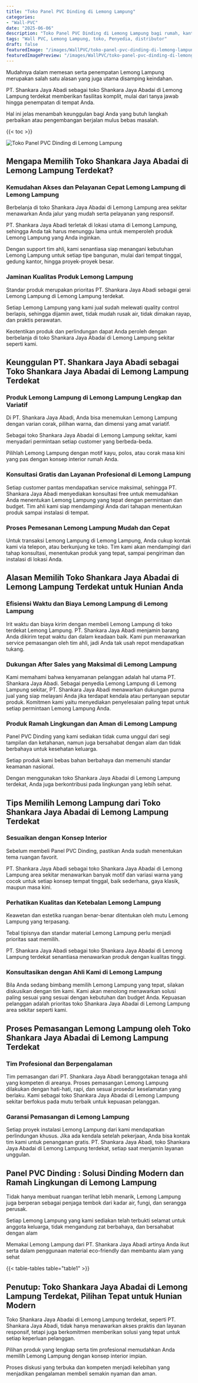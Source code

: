 ```yaml
---
title: "Toko Panel PVC Dinding di Lemong Lampung"
categories:
- "Wall-PVC"
date: "2025-06-06"
description: "Toko Panel PVC Dinding di Lemong Lampung bagi rumah, kantor, dan toko. Produk unggulan, variasi motif, variasi warna modern, dengan servis instalasi ditangani oleh tim ahli serta kepastian resmi!|Layanan distribusi Panel PVC Dinding di Lemong Lampung untuk keperluan hunian, office, atau ritel, beserta material unggulan dan penempatan oleh tenaga ahli profesional dan garansi resmi.|Solusi Panel PVC Dinding di Lemong Lampung yang terpercaya bagi hunian, office, serta ritel, bersama panel unggulan dan penempatan oleh tenaga ahli berpengalaman serta jaminan resmi.|Distribusi Panel PVC Dinding di Lemong Lampung untuk tempat tinggal, perkantoran, serta gerai, dengan material unggulan dan pemasangan oleh tenaga ahli profesional, disertai beserta garansi resmi.}"
tags: "Wall PVC, Lemong Lampung, toko, Penyedia, distributor"
draft: false
featuredImage: "/images/WallPVC/toko-panel-pvc-dinding-di-lemong-lampung.png"
featuredImagePreview: "/images/WallPVC/toko-panel-pvc-dinding-di-lemong-lampung.png"
---
```


Mudahnya dalam memesan serta penempatan Lemong Lampung merupakan salah satu alasan yang juga utama disamping keindahan.

PT. Shankara Jaya Abadi sebagai toko Shankara Jaya Abadai di Lemong Lampung terdekat memberikan fasilitas komplit, mulai dari tanya jawab hingga penempatan di tempat Anda.

Hal ini jelas menambah keunggulan bagi Anda yang butuh langkah perbaikan atau pengembangan berjalan mulus bebas masalah.

{{< toc >}}

![Toko Panel PVC Dinding di Lemong Lampung](/images/Wall-PVC/Toko-Panel-PVC-Dinding-di-Lemong-Lampung.png)

## Mengapa Memilih Toko Shankara Jaya Abadai di Lemong Lampung Terdekat?

### Kemudahan Akses dan Pelayanan Cepat Lemong Lampung di Lemong Lampung

Berbelanja di toko Shankara Jaya Abadai di Lemong Lampung area sekitar menawarkan Anda jalur yang mudah serta pelayanan yang responsif.

PT. Shankara Jaya Abadi terletak di lokasi utama di Lemong Lampung, sehingga Anda tak harus menunggu lama untuk memperoleh produk Lemong Lampung yang Anda inginkan.

Dengan support tim ahli, kami senantiasa siap menangani kebutuhan Lemong Lampung untuk setiap tipe bangunan, mulai dari tempat tinggal, gedung kantor, hingga proyek-proyek besar.

### Jaminan Kualitas Produk Lemong Lampung

Standar produk merupakan prioritas PT. Shankara Jaya Abadi sebagai gerai Lemong Lampung di Lemong Lampung terdekat.

Setiap Lemong Lampung yang kami jual sudah melewati quality control berlapis, sehingga dijamin awet, tidak mudah rusak air, tidak dimakan rayap, dan praktis perawatan.

Keotentikan produk dan perlindungan dapat Anda peroleh dengan berbelanja di toko Shankara Jaya Abadai di Lemong Lampung sekitar seperti kami.

## Keunggulan PT. Shankara Jaya Abadi sebagai Toko Shankara Jaya Abadai di Lemong Lampung Terdekat

### Produk Lemong Lampung di Lemong Lampung Lengkap dan Variatif

Di PT. Shankara Jaya Abadi, Anda bisa menemukan Lemong Lampung dengan varian corak, pilihan warna, dan dimensi yang amat variatif.

Sebagai toko Shankara Jaya Abadai di Lemong Lampung sekitar, kami menyadari permintaan setiap customer yang berbeda-beda.

Pilihlah Lemong Lampung dengan motif kayu, polos, atau corak masa kini yang pas dengan konsep interior rumah Anda.

### Konsultasi Gratis dan Layanan Profesional di Lemong Lampung

Setiap customer pantas mendapatkan service maksimal, sehingga PT. Shankara Jaya Abadi menyediakan konsultasi free untuk memudahkan Anda menentukan Lemong Lampung yang tepat dengan permintaan dan budget. Tim ahli kami siap mendampingi Anda dari tahapan menentukan produk sampai instalasi di tempat.

### Proses Pemesanan Lemong Lampung Mudah dan Cepat

Untuk transaksi Lemong Lampung di Lemong Lampung, Anda cukup kontak kami via telepon, atau berkunjung ke toko. Tim kami akan mendampingi dari tahap konsultasi, menentukan produk yang tepat, sampai pengiriman dan instalasi di lokasi Anda.

## Alasan Memilih Toko Shankara Jaya Abadai di Lemong Lampung Terdekat untuk Hunian Anda

### Efisiensi Waktu dan Biaya Lemong Lampung di Lemong Lampung

Irit waktu dan biaya kirim dengan membeli Lemong Lampung di toko terdekat Lemong Lampung. PT. Shankara Jaya Abadi menjamin barang Anda dikirim tepat waktu dan dalam keadaan baik. Kami pun menawarkan service pemasangan oleh tim ahli, jadi Anda tak usah repot mendapatkan tukang.

### Dukungan After Sales yang Maksimal di Lemong Lampung

Kami memahami bahwa kenyamanan pelanggan adalah hal utama PT. Shankara Jaya Abadi. Sebagai penyedia Lemong Lampung di Lemong Lampung sekitar, PT. Shankara Jaya Abadi menawarkan dukungan purna jual yang siap melayani Anda jika terdapat kendala atau pertanyaan seputar produk. Komitmen kami yaitu menyediakan penyelesaian paling tepat untuk setiap permintaan Lemong Lampung Anda.

### Produk Ramah Lingkungan dan Aman di Lemong Lampung

 Panel PVC Dinding  yang kami sediakan tidak cuma unggul dari segi tampilan dan ketahanan, namun juga bersahabat dengan alam dan tidak berbahaya untuk kesehatan keluarga.

Setiap produk kami bebas bahan berbahaya dan memenuhi standar keamanan nasional.

Dengan menggunakan toko Shankara Jaya Abadai di Lemong Lampung terdekat, Anda juga berkontribusi pada lingkungan yang lebih sehat.

## Tips Memilih Lemong Lampung dari Toko Shankara Jaya Abadai di Lemong Lampung Terdekat

### Sesuaikan dengan Konsep Interior 

Sebelum membeli Panel PVC Dinding, pastikan Anda sudah menentukan tema ruangan favorit.

PT. Shankara Jaya Abadi sebagai toko Shankara Jaya Abadai di Lemong Lampung area sekitar menawarkan banyak motif dan variasi warna yang cocok untuk setiap konsep tempat tinggal, baik sederhana, gaya klasik, maupun masa kini.

### Perhatikan Kualitas dan Ketebalan Lemong Lampung

Keawetan dan estetika ruangan benar-benar ditentukan oleh mutu Lemong Lampung yang terpasang.

Tebal tipisnya dan standar material Lemong Lampung perlu menjadi prioritas saat memilih.

PT. Shankara Jaya Abadi sebagai toko Shankara Jaya Abadai di Lemong Lampung terdekat senantiasa menawarkan produk dengan kualitas tinggi.

### Konsultasikan dengan Ahli Kami di Lemong Lampung

Bila Anda sedang bimbang memilih Lemong Lampung yang tepat, silakan diskusikan dengan tim kami. Kami akan menolong menawarkan solusi paling sesuai yang sesuai dengan kebutuhan dan budget Anda. Kepuasan pelanggan adalah prioritas toko Shankara Jaya Abadai di Lemong Lampung area sekitar seperti kami.

## Proses Pemasangan Lemong Lampung oleh Toko Shankara Jaya Abadai di Lemong Lampung Terdekat

### Tim Profesional dan Berpengalaman

Tim pemasangan dari PT. Shankara Jaya Abadi beranggotakan tenaga ahli yang kompeten di areanya. Proses pemasangan Lemong Lampung dilakukan dengan hati-hati, rapi, dan sesuai prosedur keselamatan yang berlaku. Kami sebagai toko Shankara Jaya Abadai di Lemong Lampung sekitar berfokus pada mutu terbaik untuk kepuasan pelanggan.

### Garansi Pemasangan di Lemong Lampung

Setiap proyek instalasi Lemong Lampung dari kami mendapatkan perlindungan khusus. Jika ada kendala setelah pekerjaan, Anda bisa kontak tim kami untuk penanganan gratis. PT. Shankara Jaya Abadi, toko Shankara Jaya Abadai di Lemong Lampung terdekat, setiap saat menjamin layanan unggulan.

##  Panel PVC Dinding : Solusi Dinding Modern dan Ramah Lingkungan di Lemong Lampung

Tidak hanya membuat ruangan terlihat lebih menarik, Lemong Lampung juga berperan sebagai penjaga tembok dari kadar air, fungi, dan serangga perusak.

Setiap Lemong Lampung yang kami sediakan telah terbukti selamat untuk anggota keluarga, tidak mengandung zat berbahaya, dan bersahabat dengan alam

Memakai Lemong Lampung dari PT. Shankara Jaya Abadi artinya Anda ikut serta dalam penggunaan material eco-friendly dan membantu alam yang sehat

{{< table-tables table="table1" >}}

## Penutup: Toko Shankara Jaya Abadai di Lemong Lampung Terdekat, Pilihan Tepat untuk Hunian Modern

Toko Shankara Jaya Abadai di Lemong Lampung terdekat, seperti PT. Shankara Jaya Abadi, tidak hanya menawarkan akses praktis dan layanan responsif, tetapi juga berkomitmen memberikan solusi yang tepat untuk setiap keperluan pelanggan.

Pilihan produk yang lengkap serta tim profesional memudahkan Anda memilih Lemong Lampung dengan konsep interior impian.

Proses diskusi yang terbuka dan kompeten menjadi kelebihan yang menjadikan pengalaman membeli semakin nyaman dan aman.
